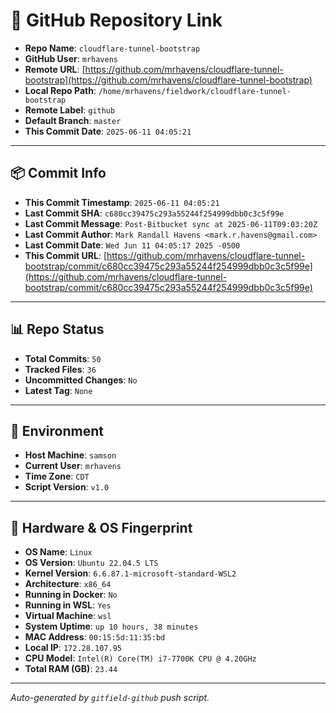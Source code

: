 # 🔗 GitHub Repository Link

- **Repo Name**: `cloudflare-tunnel-bootstrap`
- **GitHub User**: `mrhavens`
- **Remote URL**: [https://github.com/mrhavens/cloudflare-tunnel-bootstrap](https://github.com/mrhavens/cloudflare-tunnel-bootstrap)
- **Local Repo Path**: `/home/mrhavens/fieldwork/cloudflare-tunnel-bootstrap`
- **Remote Label**: `github`
- **Default Branch**: `master`
- **This Commit Date**: `2025-06-11 04:05:21`

---

## 📦 Commit Info

- **This Commit Timestamp**: `2025-06-11 04:05:21`
- **Last Commit SHA**: `c680cc39475c293a55244f254999dbb0c3c5f99e`
- **Last Commit Message**: `Post-Bitbucket sync at 2025-06-11T09:03:20Z`
- **Last Commit Author**: `Mark Randall Havens <mark.r.havens@gmail.com>`
- **Last Commit Date**: `Wed Jun 11 04:05:17 2025 -0500`
- **This Commit URL**: [https://github.com/mrhavens/cloudflare-tunnel-bootstrap/commit/c680cc39475c293a55244f254999dbb0c3c5f99e](https://github.com/mrhavens/cloudflare-tunnel-bootstrap/commit/c680cc39475c293a55244f254999dbb0c3c5f99e)

---

## 📊 Repo Status

- **Total Commits**: `50`
- **Tracked Files**: `36`
- **Uncommitted Changes**: `No`
- **Latest Tag**: `None`

---

## 🧭 Environment

- **Host Machine**: `samson`
- **Current User**: `mrhavens`
- **Time Zone**: `CDT`
- **Script Version**: `v1.0`

---

## 🧬 Hardware & OS Fingerprint

- **OS Name**: `Linux`
- **OS Version**: `Ubuntu 22.04.5 LTS`
- **Kernel Version**: `6.6.87.1-microsoft-standard-WSL2`
- **Architecture**: `x86_64`
- **Running in Docker**: `No`
- **Running in WSL**: `Yes`
- **Virtual Machine**: `wsl`
- **System Uptime**: `up 10 hours, 38 minutes`
- **MAC Address**: `00:15:5d:11:35:bd`
- **Local IP**: `172.28.107.95`
- **CPU Model**: `Intel(R) Core(TM) i7-7700K CPU @ 4.20GHz`
- **Total RAM (GB)**: `23.44`

---

_Auto-generated by `gitfield-github` push script._

